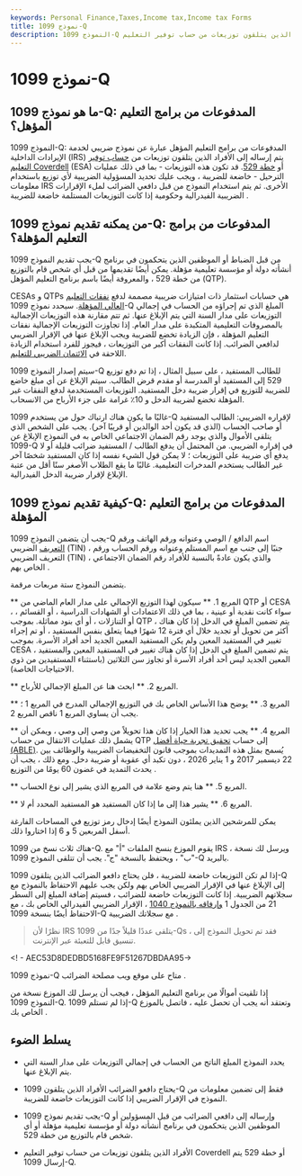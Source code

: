 ```yaml
---
keywords: Personal Finance,Taxes,Income tax,Income tax Forms
title: نموذج 1099-Q
description: النموذج 1099-Q هو نموذج ضريبي يتم إرساله إلى الأفراد الذين يتلقون توزيعات من حساب توفير التعليم Coverdell أو خطة 529.
---
```


# نموذج 1099-Q
## ما هو نموذج 1099-Q: المدفوعات من برامج التعليم المؤهل؟

النموذج 1099-Q: المدفوعات من برامج التعليم المؤهل عبارة عن نموذج ضريبي لخدمة الإيرادات الداخلية (IRS) يتم إرساله إلى الأفراد الذين يتلقون توزيعات من [حساب توفير التعليم Coverdell](/coverdellesa) (ESA) أو [خطة 529](/529plan). قد تكون هذه التوزيعات - بما في ذلك عمليات الترحيل - خاضعة للضريبة ، ويجب عليك تحديد المسؤولية الضريبية لأي توزيع باستخدام معلومات IRS الأخرى. ثم يتم استخدام النموذج من قبل دافعي الضرائب لملء الإقرارات الضريبية الفيدرالية وحكومية إذا كانت التوزيعات المستلمة خاضعة للضريبة .

## من يمكنه تقديم نموذج 1099-Q: المدفوعات من برامج التعليم المؤهلة؟

يجب تقديم النموذج 1099-Q من قبل الضباط أو الموظفين الذين يتحكمون في برنامج أنشأته دولة أو مؤسسة تعليمية مؤهلة. يمكن أيضًا تقديمها من قبل أي شخص قام بالتوزيع من خطة 529 ، والمعروفة أيضًا باسم برنامج التعليم المؤهل (QTP).

CESAs و QTPs هي حسابات استثمار ذات امتيازات ضريبية مصممة لدفع [نفقات التعليم العالي المؤهلة](/qhee). سيحدد نموذج 1099-Q المبلغ الذي تم إجراؤه من الحساب في إجمالي التوزيعات على مدار السنة التي يتم الإبلاغ عنها. ثم تتم مقارنة هذه التوزيعات الإجمالية بالمصروفات التعليمية المتكبدة على مدار العام. إذا تجاوزت التوزيعات الإجمالية نفقات التعليم المؤهلة ، فإن الزيادة تخضع للضريبة ويجب الإبلاغ عنها في الإقرار الضريبي لدافعي الضرائب. إذا كانت النفقات أكبر من التوزيعات ، فيجوز للفرد استخدام الزيادة اللاحقة في [الائتمان الضريبي للتعليم](/education-credit).

سيتم إصدار النموذج 1099-Q للطالب المستفيد ، على سبيل المثال ، إذا تم دفع توزيع 529 إلى المستفيد أو المدرسة أو مقدم قرض الطالب. سيتم الإبلاغ عن أي مبلغ خاضع للضريبة للتوزيع في إقرار ضريبة دخل المستفيد. التوزيعات المستخدمة لدفع النفقات غير المؤهلة تخضع لضريبة الدخل و 10٪ غرامة على جزء الأرباح من الانسحاب.

غالبًا ما يكون هناك ارتباك حول من يستخدم 1099-Q لإقراره الضريبي: الطالب المستفيد أو صاحب الحساب (الذي قد يكون أحد الوالدين أو قريبًا آخر). يجب على الشخص الذي يتلقى الأموال والذي يوجد رقم الضمان الاجتماعي الخاص به في النموذج الإبلاغ عن 1099-Q في إقراره الضريبي. من المحتمل أن يدفع الطالب / المستفيد ضرائب قليلة أو لا يدفع أي ضريبة على التوزيعات ؛ لا يمكن قول الشيء نفسه إذا كان المستفيد شخصًا آخر غير الطالب يستخدم المدخرات التعليمية. غالبًا ما يقع الطلاب الأصغر سنًا أقل من عتبة الإبلاغ لإقرار ضريبة الدخل الفيدرالية.

## كيفية تقديم نموذج 1099-Q: المدفوعات من برامج التعليم المؤهلة

يجب أن يتضمن النموذج 1099-Q اسم الدافع / الوصي وعنوانه ورقم الهاتف ورقم [التعريف](/tax-indentification-number-tin) الضريبي (TIN) ، جنبًا إلى جنب مع اسم المستلم وعنوانه ورقم الحساب ورقم التعريف الضريبي (TIN) ، والذي يكون عادةً بالنسبة للأفراد رقم الضمان الاجتماعي الخاص بهم .

يتضمن النموذج ستة مربعات مرقمة.

** المربع 1. ** سيكون لهذا التوزيع الإجمالي على مدار العام الماضي من QTP أو CESA ، سواء كانت نقدية أو عينية ، بما في ذلك الاعتمادات أو الشهادات الدراسية ، أو القسائم ، أو التنازلات ، أو أي بنود مماثلة. بموجب QTP ، يتم تضمين المبلغ في الدخل إذا كان هناك أكثر من تحويل أو تجديد خلال أي فترة 12 شهرًا فيما يتعلق بنفس المستفيد ، أو تم إجراء تغيير في المستفيد المعين ولم يكن المستفيد المعين الجديد أحد أفراد الأسرة. بموجب CESA ، يتم تضمين المبلغ في الدخل إذا كان هناك تغيير في المستفيد المعين والمستفيد المعين الجديد ليس أحد أفراد الأسرة أو تجاوز سن الثلاثين (باستثناء المستفيدين من ذوي الاحتياجات الخاصة).

** المربع 2. ** ابحث هنا عن المبلغ الإجمالي للأرباح.

** المربع 3. ** يوضح هذا الأساس الخاص بك في التوزيع الإجمالي المدرج في المربع 1 ؛ يجب أن يساوي المربع 1 ناقص المربع 2.

** المربع 4. ** يجب تحديد هذا الخيار إذا كان هذا تحويلاً من وصي إلى وصي ، ويمكن أن يشمل ذلك عمليات الانتقال من حساب QTP إلى حساب [تحقيق تجربة حياة أفضل (ABLE)](/able-account). يُسمح بمثل هذه التمديدات بموجب قانون التخفيضات الضريبية والوظائف بين 22 ديسمبر 2017 و 1 يناير 2026 ، دون تكبد أي عقوبة أو ضريبة دخل. ومع ذلك ، يجب أن يحدث التمديد في غضون 60 يومًا من التوزيع .

** المربع 5. ** هنا يتم وضع علامة في المربع الذي يشير إلى نوع الحساب.

** المربع 6. ** يشير هذا إلى ما إذا كان المستفيد هو المستفيد المحدد أم لا.

يمكن للمرشحين الذين يملئون النموذج أيضًا إدخال رمز توزيع في المساحات الفارغة أسفل المربعين 5 و 6 إذا اختاروا ذلك.

هناك ثلاث نسخ من 1099-Q. يقوم الموزع بنسخ الملفات "أ" مع IRS ، ويرسل لك نسخة "ب" ، ويحتفظ بالنسخة "ج". يجب أن تتلقى النموذج 1099-Q بالبريد.

إذا لم تكن التوزيعات خاضعة للضريبة ، فلن يحتاج دافعو الضرائب الذين يتلقون 1099-Q إلى الإبلاغ عنها في الإقرار الضريبي الخاص بهم ولكن يجب عليهم الاحتفاظ بالنموذج مع سجلاتهم الضريبية. إذا كانت التوزيعات خاضعة للضرائب ، فسيتم إضافة المبلغ إلى السطر 21 من الجدول 1 [وإرفاقه بالنموذج 1040](/1040) ، الإقرار الضريبي الفيدرالي الخاص بك ، مع الاحتفاظ أيضًا بنسخة 1099-Q مع سجلاتك الضريبية .

> نظرًا لأن IRS يتلقى عددًا قليلاً جدًا من 1099-Qs ، فقد تم تحويل النموذج إلى تنسيق قابل للتعبئة عبر الإنترنت.

>

<! - AEC53D8DEDBD5168FE9F51267DBDAA95->

نموذج 1099-Q متاح على موقع ويب مصلحة الضرائب .

إذا تلقيت أموالًا من برنامج التعليم المؤهل ، فيجب أن يرسل لك الموزع نسخة من النموذج 1099-Q. إذا لم تستلم 1099-Q وتعتقد أنه يجب أن تحصل عليه ، فاتصل بالموزع الخاص بك .

## يسلط الضوء

- يحدد النموذج المبلغ الناتج من الحساب في إجمالي التوزيعات على مدار السنة التي يتم الإبلاغ عنها.

- يحتاج دافعو الضرائب الأفراد الذين يتلقون 1099-Q فقط إلى تضمين معلومات من النموذج في الإقرار الضريبي إذا كانت التوزيعات خاضعة للضريبة.

- يجب تقديم نموذج 1099-Q وإرساله إلى دافعي الضرائب من قبل المسؤولين أو الموظفين الذين يتحكمون في برنامج أنشأته دولة أو مؤسسة تعليمية مؤهلة أو أي شخص قام بالتوزيع من خطة 529.

- الأفراد الذين يتلقون توزيعات من حساب توفير التعليم Coverdell أو خطة 529 يتم إرسال 1099-Q.

